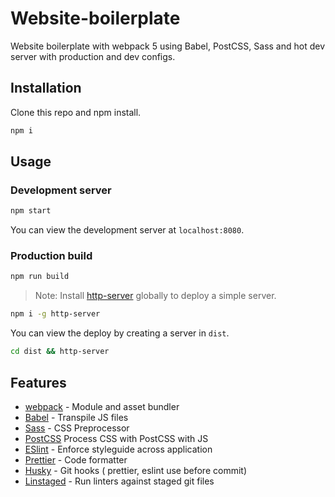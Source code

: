 # Website-boilerplate

Website boilerplate with webpack 5 using Babel, PostCSS, Sass and hot dev server with production and dev configs.

## Installation

Clone this repo and npm install.

```bash
npm i
```

## Usage

### Development server

```bash
npm start
```

You can view the development server at `localhost:8080`.

### Production build

```bash
npm run build
```

> Note: Install [http-server](https://www.npmjs.com/package/http-server) globally to deploy a simple server.

```bash
npm i -g http-server
```

You can view the deploy by creating a server in `dist`.

```bash
cd dist && http-server
```

## Features

- [webpack](https://webpack.js.org/) - Module and asset bundler
- [Babel](https://babeljs.io/) -  Transpile JS files
- [Sass](https://sass-lang.com/) - CSS Preprocessor
- [PostCSS](https://postcss.org/) Process CSS with PostCSS with JS
- [ESlint](https://github.com/eslint/eslint) -  Enforce styleguide across application
- [Prettier](https://github.com/prettier/prettier) - Code formatter
- [Husky](https://github.com/typicode/husky) - Git hooks ( prettier, eslint use before commit)
- [Linstaged](https://github.com/okonet/lint-staged) - Run linters against staged git files
